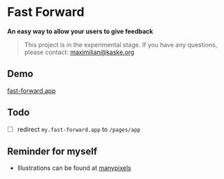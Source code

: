 # Fast Forward

**An easy way to allow your users to give feedback**

> This project is in the experimental stage. If you have any questions, please contact: maximilian@kaske.org

## Demo

[fast-forward.app](https://fast-forward.app)

## Todo

- [ ] redirect `my.fast-forward.app` to `/pages/app`

## Reminder for myself

- Illustrations can be found at [manypixels](https://www.manypixels.co/gallery)
